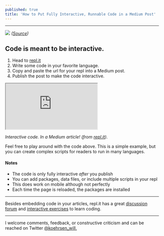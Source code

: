 ```yaml
---
published: true
title: 'How to Put Fully Interactive, Runnable Code in a Medium Post'
---
```

* * *

![](https://cdn-images-1.medium.com/max/2000/1*JTdMap3RCYkwPNxtoF8u-w.jpeg)
*([Source](https://www.pexels.com/photo/blur-close-up-code-computer-546819/))*

## Code is meant to be interactive.

1.  Head to [repl.it](http://repl.it)
2.  Write some code in your favorite language.
3.  Copy and paste the url for your repl into a Medium post.
4.  Publish the post to make the code interactive.

<div class="video-container">
    <iframe src="https://repl.it/@WillKoehrsen/basicpython?lite=true">
    </iframe>
</div>

*Interactive code. In a Medium article! (from [repl.it](http://repl.it)).*

Feel free to play around with the code above. This is a simple example, but you can create complex scripts for readers to run in many languages.

#### Notes

*   The code is only fully interactive _after_ you publish
*   You can add packages, data files, or include multiple scripts in your repl
*   This does work on mobile although not perfectly
*   Each time the page is reloaded, the packages are installed

*****

Besides embedding code in your articles, repl.it has a great [discussion forum](https://repl.it/talk) and [interactive exercises](https://repl.it/community) to learn coding.

*****

I welcome comments, feedback, or constructive criticism and can be reached on Twitter [@koehrsen_will.](http://twitter.com/@koehrsen_will)
